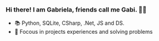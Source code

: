 ### Hi there! I am Gabriela, friends call me Gabi. 🙋‍♀️


- 📚 Python, SQLite, CSharp, .Net, JS and DS.
- 🎯 Focous in projects experiences and solving problems



